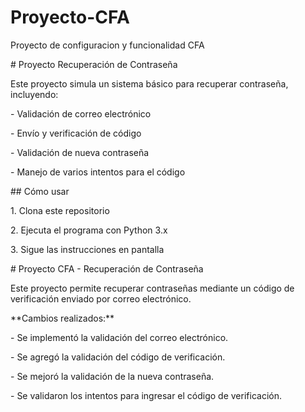 # Proyecto-CFA

Proyecto de configuracion y funcionalidad CFA

\# Proyecto Recuperación de Contraseña



Este proyecto simula un sistema básico para recuperar contraseña, incluyendo:

\- Validación de correo electrónico

\- Envío y verificación de código

\- Validación de nueva contraseña

\- Manejo de varios intentos para el código



\## Cómo usar



1\. Clona este repositorio

2\. Ejecuta el programa con Python 3.x

3\. Sigue las instrucciones en pantalla

\# Proyecto CFA - Recuperación de Contraseña



Este proyecto permite recuperar contraseñas mediante un código de verificación enviado por correo electrónico.



\*\*Cambios realizados:\*\*

\- Se implementó la validación del correo electrónico.

\- Se agregó la validación del código de verificación.

\- Se mejoró la validación de la nueva contraseña.

\- Se validaron los intentos para ingresar el código de verificación.


